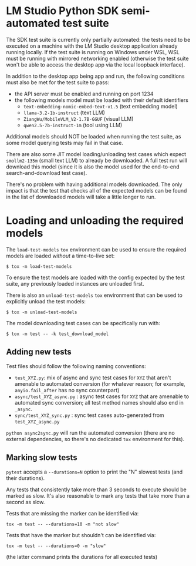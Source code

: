 # LM Studio Python SDK semi-automated test suite

The SDK test suite is currently only partially automated: the
tests need to be executed on a machine with the LM Studio
desktop application already running locally. If the test suite
is running on Windows under WSL, WSL must be running with mirrored
networking enabled (otherwise the test suite won't be able to
access the desktop app via the local loopback interface).

In addition to the desktop app being app and run, the following
conditions must also be met for the test suite to pass:

- the API server must be enabled and running on port 1234
- the following models model must be loaded with their default identifiers
  - `text-embedding-nomic-embed-text-v1.5` (text embedding model)
  - `llama-3.2-1b-instruct` (text LLM)
  - `ZiangWu/MobileVLM_V2-1.7B-GGUF` (visual LLM)
  - `qwen2.5-7b-instruct-1m` (tool using LLM)

Additional models should NOT be loaded when running the test suite,
as some model querying tests may fail in that case.

There are also some JIT model loading/unloading test cases which
expect `smollm2-135m` (small text LLM) to already be downloaded.
A full test run will download this model (since it is also the
model used for the end-to-end search-and-download test case).

There's no problem with having additional models downloaded.
The only impact is that the test that checks all of the expected
models can be found in the list of downloaded models will take a
little longer to run.


# Loading and unloading the required models

The `load-test-models` `tox` environment can be used to ensure the required
models are loaded *without* a time-to-live set:

```console
$ tox -m load-test-models
```

To ensure the test models are loaded with the config expected by the test suite,
any previously loaded instances are unloaded first.

There is also an `unload-test-models` `tox` environment that can be used to
explicitly unload the test models:

```console
$ tox -m unload-test-models
```

The model downloading test cases can be specifically run with:

```console
$ tox -m test -- -k test_download_model
```


## Adding new tests

Test files should follow the following naming conventions:

- `test_XYZ.py`: mix of async and sync test cases for `XYZ` that aren't amenable to automated conversion
  (for whatever reason; for example, `anyio.fail_after` has no sync counterpart)
- `async/test_XYZ_async.py` : async test cases for `XYZ` that are amenable to automated sync conversion;
  all test method names should also end in `_async`.
- `sync/test_XYZ_sync.py` : sync test cases auto-generated from `test_XYZ_async.py`

`python async2sync.py` will run the automated conversion (there are no external dependencies,
so there's no dedicated `tox` environment for this).

## Marking slow tests

`pytest` accepts a `--durations=N` option to print the "N" slowest tests (and their durations).

Any tests that consistently take more than 3 seconds to execute should be marked as slow. It's
also reasonable to mark any tests that take more than a second as slow.

Tests that are missing the marker can be identified via:

```
tox -m test -- --durations=10 -m "not slow"
```

Tests that have the marker but shouldn't can be identified via:

```
tox -m test -- --durations=0 -m "slow"
```

(the latter command prints the durations for all executed tests)
